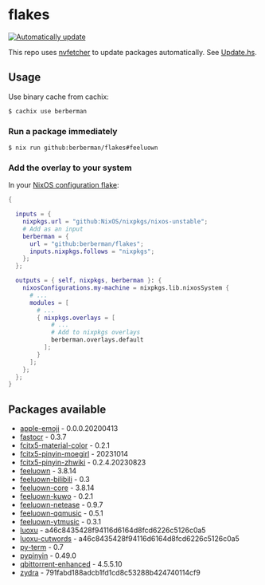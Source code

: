 # flakes

[![Automatically update](https://github.com/berberman/flakes/actions/workflows/nvfetcher.yaml/badge.svg)](https://github.com/berberman/flakes/actions/workflows/nvfetcher.yaml)

This repo uses [nvfetcher](https://github.com/berberman/nvfetcher) to update packages automatically.
See [Update.hs](Update.hs).

## Usage

Use binary cache from cachix:

```
$ cachix use berberman
```

### Run a package immediately

```
$ nix run github:berberman/flakes#feeluown
```

### Add the overlay to your system

In your [NixOS configuration flake](https://www.tweag.io/blog/2020-07-31-nixos-flakes/):

```nix
{

  inputs = {
    nixpkgs.url = "github:NixOS/nixpkgs/nixos-unstable";
    # Add as an input
    berberman = {
      url = "github:berberman/flakes";
      inputs.nixpkgs.follows = "nixpkgs";
    };
  };

  outputs = { self, nixpkgs, berberman }: {
    nixosConfigurations.my-machine = nixpkgs.lib.nixosSystem {
      # ...
      modules = [
        # ...
        { nixpkgs.overlays = [ 
            # ...
            # Add to nixpkgs overlays
            berberman.overlays.default
          ]; 
        }
      ];
    };
  };
}
```

## Packages available

* [apple-emoji](https://github.com/samuelngs/apple-emoji-linux) - 0.0.0.20200413
* [fastocr](https://github.com/BruceZhang1993/FastOCR) - 0.3.7
* [fcitx5-material-color](https://github.com/hosxy/Fcitx5-Material-Color) - 0.2.1
* [fcitx5-pinyin-moegirl](https://github.com/outloudvi/mw2fcitx) - 20231014
* [fcitx5-pinyin-zhwiki](https://github.com/felixonmars/fcitx5-pinyin-zhwiki) - 0.2.4.20230823
* [feeluown](https://github.com/feeluown/FeelUOwn) - 3.8.14
* [feeluown-bilibili](https://github.com/feeluown/feeluown-bilibili) - 0.3
* [feeluown-core](https://github.com/feeluown/FeelUOwn) - 3.8.14
* [feeluown-kuwo](https://github.com/feeluown/feeluown-kuwo) - 0.2.1
* [feeluown-netease](https://github.com/feeluown/feeluown-netease) - 0.9.7
* [feeluown-qqmusic](https://github.com/feeluown/feeluown-qqmusic) - 0.5.1
* [feeluown-ytmusic](https://github.com/feeluown/feeluown-ytmusic) - 0.3.1
* [luoxu](https://github.com/lilydjwg/luoxu) - a46c8435428f94116d6164d8fcd6226c5126c0a5
* [luoxu-cutwords](https://github.com/lilydjwg/luoxu) - a46c8435428f94116d6164d8fcd6226c5126c0a5
* [py-term](https://github.com/gravmatt/py-term) - 0.7
* [pypinyin](https://github.com/mozillazg/python-pinyin) - 0.49.0
* [qbittorrent-enhanced](https://github.com/c0re100/qBittorrent-Enhanced-Edition) - 4.5.5.10
* [zydra](https://github.com/hamedA2/Zydra) - 791fabd188adcb1fd1cd8c53288b424740114cf9
